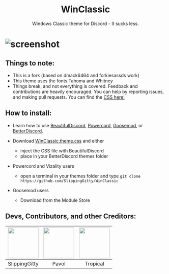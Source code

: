 <h1 align="center">WinClassic</h1>
<p align="center">Windows Classic theme for Discord - It sucks less.</p>

# ![screenshot](https://files.catbox.moe/qcjfyz.png)

## Things to note: 
* This is a fork (based on dmack6464 and forkiesassds work)
* This theme uses the fonts Tahoma and Whitney
* Things break, and not everything is covered. Feedback and contributions are heavily encouraged. You can help by reporting issues, and making pull requests. You can find the [CSS here!](https://github.com/SlippingGitty/slippinggitty.github.io/blob/main/WinClassic.css)


## How to install:

* Learn how to use [BeautifulDiscord](https://github.com/leovoel/BeautifulDiscord), [Powercord](https://github.com/powercord-org/powercord), [Goosemod](https://goosemod.com/), or [BetterDiscord](https://github.com/rauenzi/BetterDiscordApp).

* Download [WinClassic.theme.css](https://raw.githubusercontent.com/SlippingGitty/WinClassic/master/WinClassic.theme.css) and either
  * inject the CSS file with BeautifulDiscord
  * place in your BetterDiscord themes folder
* Powercord and Vizality users
  * open a terminal in your themes folder and type `git clone https://github.com/SlippingGitty/WinClassic`
* Goosemod users
  * Download from the Module Store

## Devs, Contributors, and other Creditors:

| <a href="https://github.com/SlippingGitty" target="_blank"> <img src="https://avatars.githubusercontent.com/u/76500838?s=460&u=109f1c2012f3e452251391807262ed098f45ec94&v=4" alt="" width="96px" height="96px"> </a> | <a href="https://github.com/Pavui" target="_blank"> <img src="https://avatars.githubusercontent.com/u/73035923?s=460&u=1c5fb61c01699a43288a53ff453b70254ba714b5&v=4" alt="" width="96px" height="96px"> </a> |<a href="https://github.com/Tropix126" target="_blank"> <img src="https://avatars1.githubusercontent.com/u/42101043?s=460&u=f44f07cf7122e1ba61a9e9e8ca83d133c741d011&v=4" alt="" width="96px" height="96px"> </a> |
|:-:|:-:|:-:|
| SlippingGitty | Pavol| Tropical |
